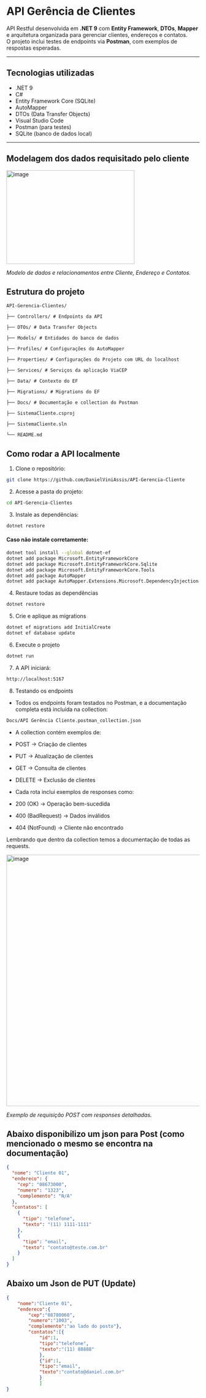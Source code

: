 ﻿# API Gerência de Clientes

API Restful desenvolvida em **.NET 9** com **Entity Framework**, **DTOs**, **Mapper** e arquitetura organizada para gerenciar clientes, endereços e contatos.  
O projeto inclui testes de endpoints via **Postman**, com exemplos de respostas esperadas.

---

## Tecnologias utilizadas

- .NET 9
- C#
- Entity Framework Core (SQLite)
- AutoMapper
- DTOs (Data Transfer Objects)
- Visual Studio Code
- Postman (para testes)
- SQLite (banco de dados local)

---

## Modelagem dos dados requisitado pelo cliente

<img width="334" height="244" alt="image" src="https://github.com/user-attachments/assets/3d5caf3d-f4ee-4a9e-9857-bf53a4d8b9ea" />

*Modelo de dados e relacionamentos entre Cliente, Endereço e Contatos.*

## Estrutura do projeto

    API-Gerencia-Clientes/

    ├── Controllers/ # Endpoints da API

    ├── DTOs/ # Data Transfer Objects

    ├── Models/ # Entidades do banco de dados

    ├── Profiles/ # Configurações do AutoMapper

    ├── Properties/ # Configurações do Projeto com URL do localhost

    ├── Services/ # Serviços da aplicação ViaCEP

    ├── Data/ # Contexto do EF

    ├── Migrations/ # Migrations do EF

    ├── Docs/ # Documentação e collection do Postman

    ├── SistemaCliente.csproj

    ├── SistemaCliente.sln

    └── README.md

## Como rodar a API localmente

1. Clone o repositório:
```bash
git clone https://github.com/DanielViniAssis/API-Gerencia-Cliente
```
2. Acesse a pasta do projeto:
```bash
cd API-Gerencia-Clientes
```
3. Instale as dependências:
```bash
dotnet restore
```
#### Caso não instale corretamente:
```bash
dotnet tool install --global dotnet-ef
dotnet add package Microsoft.EntityFrameworkCore
dotnet add package Microsoft.EntityFrameworkCore.Sqlite
dotnet add package Microsoft.EntityFrameworkCore.Tools
dotnet add package AutoMapper
dotnet add package AutoMapper.Extensions.Microsoft.DependencyInjection
```
4. Restaure todas as dependências 
```bash
dotnet restore
```

5. Crie e aplique as migrations
```bash
dotnet ef migrations add InitialCreate
dotnet ef database update
```

6. Execute o projeto
```bash
dotnet run
```

7. A API iniciará:
```bash
http://localhost:5167
```

8. Testando os endpoints

 - Todos os endpoints foram testados no Postman, e a documentação completa está incluída na collection:
```bash
Docs/API Gerência Cliente.postman_collection.json
```
* A collection contém exemplos de:

* POST → Criação de clientes

* PUT → Atualização de clientes

* GET → Consulta de clientes

* DELETE → Exclusão de clientes

* Cada rota inclui exemplos de responses como:

* 200 (OK) → Operação bem-sucedida

* 400 (BadRequest) → Dados inválidos

* 404 (NotFound) → Cliente não encontrado

Lembrando que dentro da collection temos a documentação de todas as requests.

<img width="759" height="655" alt="image" src="https://github.com/user-attachments/assets/9e42b835-2314-455b-ab52-175ffa2c7e3c" />

*Exemplo de requisição POST com responses detalhadas.*

## Abaixo disponibilizo um json para Post (como mencionado o mesmo se encontra na documentação)
```json
{
  "nome": "Cliente 01",
  "endereco": {
    "cep": "08673000",
    "numero": "1323",
    "complemento": "N/A"
  },
  "contatos": [
    {
      "tipo": "telefone",
      "texto": "(11) 1111-1111"
    },
    {
      "tipo": "email",
      "texto": "contato@teste.com.br"
    }
  ]
}
```

## Abaixo um Json de PUT (Update)
```json
{
    "nome":"Cliente 01",
    "endereco":{
        "cep":"08780060",
        "numero":"1003",
        "complemento":"ao lado do posto"},
        "contatos":[{
            "id":1,
            "tipo":"telefone",
            "texto":"(11) 88888"
            },
            {"id":1,
            "tipo":"email",
            "texto":"contato@daniel.com.br"
            }
            ]
}

```
